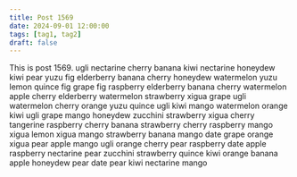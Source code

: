 ```yaml
---
title: Post 1569
date: 2024-09-01 12:00:00
tags: [tag1, tag2]
draft: false
---
```

This is post 1569.
ugli
nectarine
cherry
banana
kiwi
nectarine
honeydew
kiwi
pear
yuzu
fig
elderberry
banana
cherry
honeydew
watermelon
yuzu
lemon
quince
fig
grape
fig
raspberry
elderberry
banana
cherry
watermelon
apple
cherry
elderberry
watermelon
strawberry
xigua
grape
ugli
watermelon
cherry
orange
yuzu
quince
ugli
kiwi
mango
watermelon
orange
kiwi
ugli
grape
mango
honeydew
zucchini
strawberry
xigua
cherry
tangerine
raspberry
cherry
banana
strawberry
cherry
raspberry
mango
xigua
lemon
xigua
mango
strawberry
banana
mango
date
grape
orange
xigua
pear
apple
mango
ugli
orange
cherry
pear
raspberry
date
apple
raspberry
nectarine
pear
zucchini
strawberry
quince
kiwi
orange
banana
apple
honeydew
pear
date
pear
kiwi
nectarine
mango
